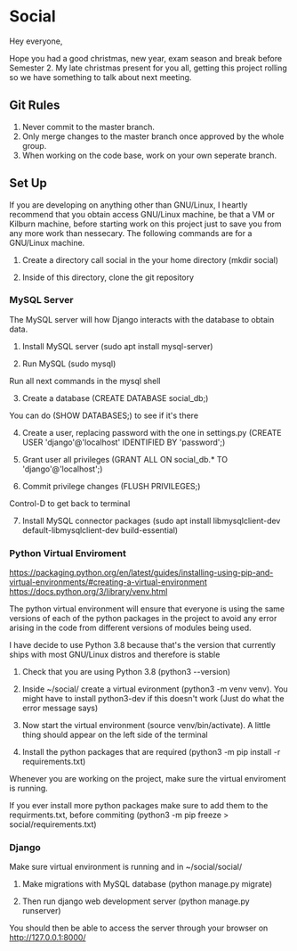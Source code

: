# Social

Hey everyone,

Hope you had a good christmas, new year, exam season and break before Semester 2. My late christmas present for you all, getting this project rolling so we have something to talk about next meeting.

## Git Rules

1. Never commit to the master branch.
2. Only merge changes to the master branch once approved by the whole group.
2. When working on the code base, work on your own seperate branch.

## Set Up

If you are developing on anything other than GNU/Linux, I heartly recommend that you obtain access GNU/Linux machine, be that a VM or Kilburn machine, before starting work on this project just to save you from any more work than nessecary. The following commands are for a GNU/Linux machine.

1. Create a directory call social in the your home directory (mkdir social)

2. Inside of this directory, clone the git repository

### MySQL Server

The MySQL server will how Django interacts with the database to obtain data.

1. Install MySQL server (sudo apt install mysql-server)

2. Run MySQL (sudo mysql)

Run all next commands in the mysql shell

3. Create a database (CREATE DATABASE social_db;)

You can do (SHOW DATABASES;) to see if it's there

4. Create a user, replacing password with the one in settings.py (CREATE USER 'django'@'localhost' IDENTIFIED BY 'password';)

5. Grant user all privileges (GRANT ALL ON social_db.* TO 'django'@'localhost';)

6. Commit privilege changes (FLUSH PRIVILEGES;)

Control-D to get back to terminal

7. Install MySQL connector packages (sudo apt install libmysqlclient-dev default-libmysqlclient-dev build-essential)

### Python Virtual Enviroment

https://packaging.python.org/en/latest/guides/installing-using-pip-and-virtual-environments/#creating-a-virtual-environment
https://docs.python.org/3/library/venv.html

The python virtual environment will ensure that everyone is using the same versions of each of the python packages in the project to avoid any error arising in the code from different versions of modules being used.

I have decide to use Python 3.8 because that's the version that currently ships with most GNU/Linux distros and therefore is stable

1. Check that you are using Python 3.8 (python3 --version)

2. Inside ~/social/ create a virtual evironment (python3 -m venv venv). You might have to install python3-dev if this doesn't work (Just do what the error message says)

3. Now start the virtual environment (source venv/bin/activate). A little thing should appear on the left side of the terminal

4. Install the python packages that are required (python3 -m pip install -r requirements.txt)

Whenever you are working on the project, make sure the virtual enviroment is running.

If you ever install more python packages make sure to add them to the requirments.txt, before commiting (python3 -m pip freeze > social/requirements.txt)

### Django

Make sure virtual environment is running and in ~/social/social/

1. Make migrations with MySQL database (python manage.py migrate)

2. Then run django web development server (python manage.py runserver)

You should then be able to access the server through your browser on http://127.0.0.1:8000/
